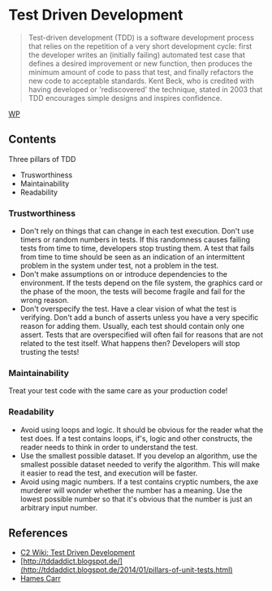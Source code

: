 # Test Driven Development

> Test-driven development (TDD) is a software development process that relies on the repetition of a very short development cycle: first the developer writes an (initially failing) automated test case that defines a desired improvement or new function, then produces the minimum amount of code to pass that test, and finally refactors the new code to acceptable standards. Kent Beck, who is credited with having developed or 'rediscovered' the technique, stated in 2003 that TDD encourages simple designs and inspires confidence.

[WP](http://en.wikipedia.org/wiki/Test-driven_development)

## Contents 

Three pillars of TDD

* Trusworthiness 
* Maintainability 
* Readability 

### Trustworthiness

* Don't rely on things that can change in each test execution. Don't use timers or random numbers in tests. If this randomness causes failing tests from time to time, developers stop trusting them. A test that fails from time to time should be seen as an indication of an intermittent problem in the system under test, not a problem in the test.
* Don't make assumptions on or introduce dependencies to the environment. If the tests depend on the file system, the graphics card or the phase of the moon, the tests will become fragile and fail for the wrong reason.
* Don't overspecify the test. Have a clear vision of what the test is verifying. Don't add a bunch of asserts unless you have a very specific reason for adding them. Usually, each test should contain only one assert. Tests that are overspecified will often fail for reasons that are not related to the test itself. What happens then? Developers will stop trusting the tests!

### Maintainability

Treat your test code with the same care as your production code!
 
### Readability

* Avoid using loops and logic. It should be obvious for the reader what the test does. If a test contains loops, if's, logic and other constructs, the reader needs to think in order to understand the test.
* Use the smallest possible dataset. If you develop an algorithm, use the smallest possible dataset needed to verify the algorithm. This will make it easier to read the test, and execution will be faster.
* Avoid using magic numbers. If a test contains cryptic numbers, the axe murderer will wonder whether the number has a meaning. Use the lowest possible number so that it's obvious that the number is just an arbitrary input number.

## References

* [C2 Wiki: Test Driven Development](https://c2.com/cgi/wiki?TestDrivenDevelopment)
* [http://tddaddict.blogspot.de/](http://tddaddict.blogspot.de/2014/01/pillars-of-unit-tests.html)
* [Hames Carr](http://blog.james-carr.org/2006/11/03/tdd-anti-patterns/)